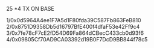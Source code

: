 
25 *4 TX ON BASE

1/0x0d5964A4ee1F7A5d1F80fda39C587Fb863FeB810
2/0x8751D9358Db5d16797BfE400f4dfaF53e42Ff9c4
3/0x7fe78cF7cE2fD54D69Fa864dCBecC433cb0d93f6
4/0x09805Cf70AD9CA03392d19B0F7DcD9BB844f78c5

